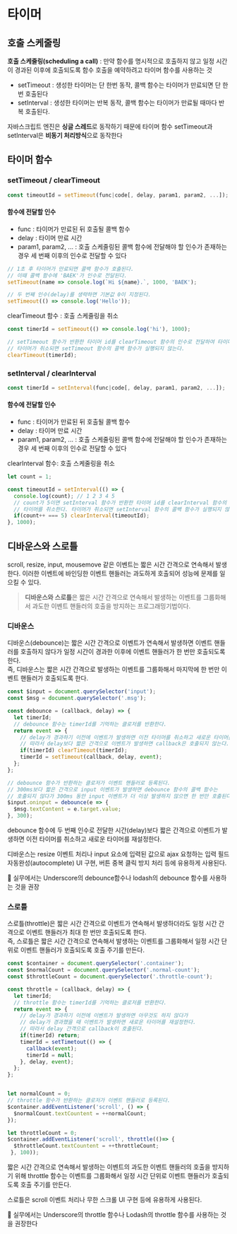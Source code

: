 # 타이머

## 호출 스케줄링

**호출 스케줄링(scheduling a call)** : 만약 함수를 명시적으로 호출하지 않고 일정 시간이 경과된 이후에 호출되도록 함수 호출을 예약하려고 타이머 함수를 사용하는 것

- setTimeout : 생성한 타이머는 단 한번 동작, 콜백 함수는 타이머가 만료되면 단 한번 호출된다
- setInterval : 생성한 타이머는 반복 동작, 콜백 함수는 타이머가 만료될 때마다 반복 호출된다.

자바스크립트 엔진은 **싱글 스레드**로 동작하기 때문에 타이머 함수 setTimeout과 setInterval은 **비동기 처리방식**으로 동작한다

## 타이머 함수

### setTimeout / clearTimeout

```JavaScript
const timeoutId = setTimeout(func|code[, delay, param1, param2, ...]);
```

#### 함수에 전달할 인수

- func : 타이머가 만료된 뒤 호출될 콜백 함수
- delay : 타이머 만료 시간
- param1, param2, ... : 호출 스케줄링된 콜백 함수에 전달해야 할 인수가 존재하는 경우 세 번째 이후의 인수로 전달할 수 있다

```JavaScript
// 1초 후 타이머가 만료되면 콜백 함수가 호출된다.
// 이때 콜백 함수에 'BAEK'가 인수로 전달된다.
setTimeout(name => console.log(`Hi ${name}.`, 1000, 'BAEK');

// 두 번째 인수(delay)를 생략하면 기본값 0이 지정된다.
setTimeout(() => console.log('Hello'));
```

clearTimeout 함수 : 호출 스케줄링을 취소

```JavaScript
const timerId = setTimeout(() => console.log('hi'), 1000);

// setTimeout 함수가 반환한 타이머 id를 clearTimeout 함수의 인수로 전달하여 타이머를 취소한다.
// 타이머가 취소되면 setTimeout 함수의 콜백 함수가 실행되지 않는다.
clearTimeout(timerId);
```

### setInterval / clearInterval

```JavaScript
const timerId = setInterval(func|code[, delay, param1, param2, ...]);
```

#### 함수에 전달할 인수

- func : 타이머가 만료된 뒤 호출될 콜백 함수
- delay : 타이머 만료 시간
- param1, param2, ... : 호출 스케줄링된 콜백 함수에 전달해야 할 인수가 존재하는 경우 세 번째 이후의 인수로 전달할 수 있다

clearInterval 함수: 호출 스케줄링을 취소

```JavaScript
let count = 1;

const timeoutId = setInterval(() => {
  console.log(count); // 1 2 3 4 5
  // count가 5이면 setInterval 함수가 반환한 타이머 id를 clearInterval 함수의 인수로 전달하여
  // 타이머를 취소한다. 타이머가 취소되면 setInterval 함수의 콜백 함수가 실행되지 않음.
  if(count++ === 5) clearInterval(timeoutId);
}, 1000);
```

## 디바운스와 스로틀

scroll, resize, input, mousemove 같은 이벤트는 짧은 시간 간격으로 연속해서 발생한다. 이러한 이벤트에 바인딩한 이벤트 핸들러는 과도하게 호출되어 성능에 문제를 일으킬 수 있다.

> **디바운스와 스로틀**은 짧은 시간 간격으로 연속해서 발생하는 이벤트를 그룹화해서 과도한 이벤트 핸들러의 호출을 방지하는 프로그래밍기법이다.

### 디바운스

디바운스(debounce)는 짧은 시간 간격으로 이벤트가 연속해서 발생하면 이벤트 핸들러를 호출하지 않다가 일정 시간이 경과한 이후에 이벤트 핸들러가 한 번만 호출되도록 한다. <br>
즉, 디바운스는 짧은 시간 간격으로 발생하는 이벤트를 그룹화해서 마지막에 한 번만 이벤트 핸들러가 호출되도록 한다.

```JavaScript
const $input = document.querySelector('input');
const $msg = document.querySelector('.msg');

const debounce = (callback, delay) => {
  let timerId;
  // debounce 함수는 timerId를 기억하는 클로저를 반환한다.
  return event => {
    // delay가 경과하기 이전에 이벤트가 발생하면 이전 타이머를 취소하고 새로운 타이머를 재설정한다.
    // 따라서 delay보다 짧은 간격으로 이벤트가 발생하면 callback은 호출되지 않는다.
    if(timerId) clearTimeout(timerId);
    timerId = setTimeout(callback, delay, event);
  };
};

// debounce 함수가 반환하는 클로저가 이벤트 핸들러로 등록된다.
// 300ms보다 짧은 간격으로 input 이벤트가 발생하면 debounce 함수의 콜백 함수는
// 호출되지 않다가 300ms 동안 input 이벤트가 더 이상 발생하지 않으면 한 번만 호출된다.
$input.oninput = debounce(e => {
  $msg.textContent = e.target.value;
}, 300);
```

debounce 함수에 두 번째 인수로 전달한 시간(delay)보다 짧은 간격으로 이벤트가 발생하면 이전 타이머를 취소하고 새로운 타이머를 재설정한다.<br>

디바운스는 resize 이벤트 처리나 input 요소에 입력된 값으로 ajax 요청하는 입력 필드 자동완성(autocomplete) UI 구현, 버튼 중복 클릭 방지 처리 등에 유용하게 사용된다. <br>

📌 실무에서는 Underscore의 debounce함수나 lodash의 debounce 함수를 사용하는 것을 권장

### 스로틀

스로틀(throttle)은 짧은 시간 간격으로 이벤트가 연속해서 발생하더라도 일정 시간 간격으로 이벤트 핸들러가 최대 한 번만 호출되도록 한다. <br>
즉, 스로틀은 짧은 시간 간격으로 연속해서 발생하는 이벤트를 그룹화해서 일정 시간 단위로 이벤트 핸들러가 호출되도록 호출 주기를 만든다.

```JavaScript
const $container = document.querySelector('.container');
const $normalCount = document.querySelector('.normal-count');
const $throttleCount = document.querySelector('.throttle-count');

const throttle = (callback, delay) => {
  let timerId;
  // throttle 함수는 timerId를 기억하는 클로저를 반환한다.
  return event => {
    // delay가 경과하기 이전에 이벤트가 발생하면 아무것도 하지 않다가
    // delay가 경과했을 때 이벤트가 발생하면 새로운 타이머를 재설정한다.
    // 따라서 delay 간격으로 callback이 호출된다.
    if(timerId) return;
    timerId = setTimetout(() => {
      callback(event);
      timerId = null;
    }, delay, event);
  };
};


let normalCount = 0;
// throttle 함수가 반환하는 클로저가 이벤트 핸들러로 등록된다.
$container.addEventListener('scroll', () => {
  $normalCount.textCountent = ++normalCount;
});

let throttleCount = 0;
$container.addEventListener('scroll', throttle(()=> {
  $throttleCount.textCountent = ++throttleCount;
 }, 100));
```

짧은 시간 간격으로 연속해서 발생하는 이벤트의 과도한 이벤트 핸들러의 호출을 방지하기 위해 throttle 함수는 이벤트를 그룹화해서 일정 시간 단위로 이벤트 핸들러가 호출되도록 호출 주기를 만든다. <br>

스로틀은 scroll 이벤트 처리나 무한 스크롤 UI 구현 등에 유용하게 사용된다. <br>

📌 실무에서는 Underscore의 throttle 함수나 Lodash의 throttle 함수를 사용하는 것을 권장한다
